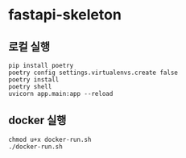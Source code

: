 # fastapi-skeleton

## 로컬 실행

```shell
pip install poetry
poetry config settings.virtualenvs.create false
poetry install
poetry shell
uvicorn app.main:app --reload
```

## docker 실행

```shell
chmod u+x docker-run.sh
./docker-run.sh
```


